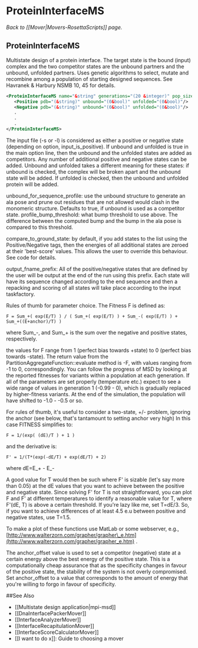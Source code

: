 # ProteinInterfaceMS
*Back to [[Mover|Movers-RosettaScripts]] page.*
## ProteinInterfaceMS

Multistate design of a protein interface. The target state is the bound (input) complex and the two competitor states are the unbound partners and the unbound, unfolded partners. Uses genetic algorithms to select, mutate and recombine among a population of starting designed sequences. See Havranek & Harbury NSMB 10, 45 for details.

```xml
<ProteinInterfaceMS name="&string" generations="(20 &integer)" pop_size="(100 &integer)" num_packs="(1 &integer)" pop_from_ss="(0 &integer)" numresults="(1 &integer)" fraction_by_recombination="(0.5 &real)" mutate_rate="(0.5 &real)" boltz_temp="(0.6 &real)" anchor_offset="(5.0 &real)" checkpoint_prefix="('' &string)" gz="(0 &bool)" checkpoint_rename="(0 &bool)" scorefxn="(score12 &string)" unbound="(1 &bool)" unfolded="(1&bool)" input_is_positive="(1&bool)" task_operations="(&comma-delimited list)" unbound_for_sequence_profile="(unbound &bool)" profile_bump_threshold="(1.0 &Real)" compare_to_ground_state="(see below & bool)" output_fname_prefix="('' &string)">
   <Positive pdb="(&string)" unbound="(0&bool)" unfolded="(0&bool)"/>
   <Negative pdb="(&string)" unbound="(0&bool)" unfolded="(0&bool)"/>
   .
   .
   .
</ProteinInterfaceMS>
```

The input file (-s or -l) is considered as either a positive or negative state (depending on option, input\_is\_positive). If unbound and unfolded is true in the main option line, then the unbound and the unfolded states are added as competitors. Any number of additional positive and negative states can be added. Unbound and unfolded takes a different meaning for these states: if unbound is checked, the complex will be broken apart and the unbound state will be added. If unfolded is checked, then the unbound and unfolded protein will be added.

unbound\_for\_sequence\_profile: use the unbound structure to generate an ala pose and prune out residues that are not allowed would clash in the monomeric structure. Defaults to true, if unbound is used as a competitor state. profile\_bump\_threshold: what bump threshold to use above. The difference between the computed bump and the bump in the ala pose is compared to this threshold.

compare\_to\_ground\_state: by default, if you add states to the list using the Positive/Negative tags, then the energies of all additional states are zeroed at their 'best-score' values. This allows the user to override this behaviour. See code for details.

output\_fname\_prefix: All of the positive/negative states that are defined by the user will be output at the end of the run using this prefix. Each state will have its sequence changed according to the end sequence and then a repacking and scoring of all states will take place according to the input taskfactory.

Rules of thumb for parameter choice. The Fitness F is defined as:

    F = Sum_+( exp(E/T) ) / ( Sum_+( exp(E/T) ) + Sum_-( exp(E/T) ) + Sum_+((E+anchor)/T) )

where Sum\_-, and Sum\_+ is the sum over the negative and positive states, respectively.

the values for F range from 1 (perfect bias towards +state) to 0 (perfect bias towards -state). The return value from the PartitionAggregateFunction::evaluate method is -F, with values ranging from -1 to 0, correspondingly. You can follow the progress of MSD by looking at the reported fitnesses for variants within a population at each generation. If all of the parameters are set properly (temperature etc.) expect to see a wide range of values in generation 1 (-0.99 - 0), which is gradually replaced by higher-fitness variants. At the end of the simulation, the population will have shifted to -1.0 - -0.5 or so.

For rules of thumb, it's useful to consider a two-state, +/- problem, ignoring the anchor (see below, that's tantamount to setting anchor very high) In this case FITNESS simplifies to:

    F = 1/(exp( (dE)/T ) + 1 )

and the derivative is:

    F' = 1/(T*(exp(-dE/T) + exp(dE/T) + 2)

where dE=E\_+ - E\_-

A good value for T would then be such where F' is sizable (let's say more than 0.05) at the dE values that you want to achieve between the positive and negative state. Since solving F' for T is not straightforward, you can plot F and F' at different temperatures to identify a reasonable value for T, where F'(dE, T) is above a certain threshold. If you're lazy like me, set T=dE/3. So, if you want to achieve differences of at least 4.5 e.u between positive and negative states, use T=1.5.

To make a plot of these functions use MatLab or some webserver, e.g., [http://www.walterzorn.com/grapher/grapher\_e.htm](http://www.walterzorn.com/grapher/grapher_e.htm) .

The anchor\_offset value is used to set a competitor (negative) state at a certain energy above the best energy of the positive state. This is a computationally cheap assurance that as the specificity changes in favour of the positive state, the stability of the system is not overly compromised. Set anchor\_offset to a value that corresponds to the amount of energy that you're willing to forgo in favour of specificity.


##See Also

* [[Multistate design application|mpi-msd]]
* [[DnaInterfacePackerMover]]
* [[InterfaceAnalyzerMover]]
* [[InterfaceRecapitulationMover]]
* [[InterfaceScoreCalculatorMover]]
* [[I want to do x]]: Guide to choosing a mover
